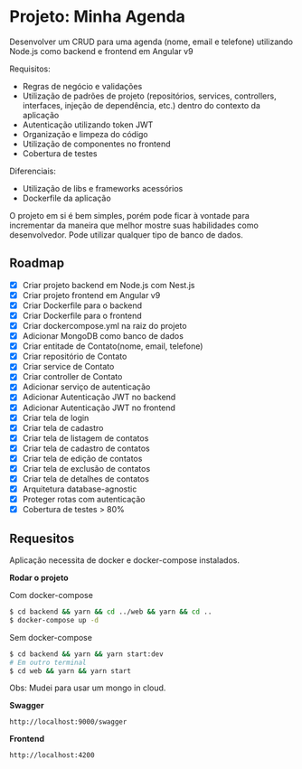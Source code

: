 # Projeto: Minha Agenda

Desenvolver um CRUD para uma agenda (nome, email e telefone) utilizando Node.js como backend e frontend em Angular v9

Requisitos:
- Regras de negócio e validações
- Utilização de padrões de projeto (repositórios, services, controllers, interfaces, injeção de dependência, etc.) dentro do contexto da aplicação
- Autenticação utilizando token JWT
- Organização e limpeza do código
- Utilização de componentes no frontend
- Cobertura de testes

Diferenciais:
- Utilização de libs e frameworks acessórios
- Dockerfile da aplicação
 
O projeto em si é bem simples, porém pode ficar à vontade para incrementar da maneira que melhor mostre suas habilidades como desenvolvedor. Pode utilizar qualquer tipo de banco de dados.

## Roadmap

- [X] Criar projeto backend em Node.js com Nest.js
- [X] Criar projeto frontend em Angular v9
- [X] Criar Dockerfile para o backend
- [X] Criar Dockerfile para o frontend
- [X] Criar dockercompose.yml na raiz do projeto
- [X] Adicionar MongoDB como banco de dados
- [X] Criar entitade de Contato(nome, email, telefone)
- [X] Criar repositório de Contato
- [X] Criar service de Contato
- [X] Criar controller de Contato
- [X] Adicionar serviço de autenticação
- [X] Adicionar Autenticação JWT no backend
- [X] Adicionar Autenticação JWT no frontend
- [X] Criar tela de login
- [X] Criar tela de cadastro
- [X] Criar tela de listagem de contatos
- [X] Criar tela de cadastro de contatos
- [X] Criar tela de edição de contatos
- [X] Criar tela de exclusão de contatos
- [X] Criar tela de detalhes de contatos
- [X] Arquitetura database-agnostic
- [X] Proteger rotas com autenticação
- [X] Cobertura de testes > 80%

## Requesitos

Aplicação necessita de docker e docker-compose instalados.

**Rodar o projeto**

Com docker-compose
```bash
$ cd backend && yarn && cd ../web && yarn && cd ..
$ docker-compose up -d
```
Sem docker-compose
```bash
$ cd backend && yarn && yarn start:dev
# Em outro terminal
$ cd web && yarn && yarn start
```

Obs: Mudei para usar um mongo in cloud.

**Swagger**
```
http://localhost:9000/swagger
```

**Frontend**
```
http://localhost:4200
```

